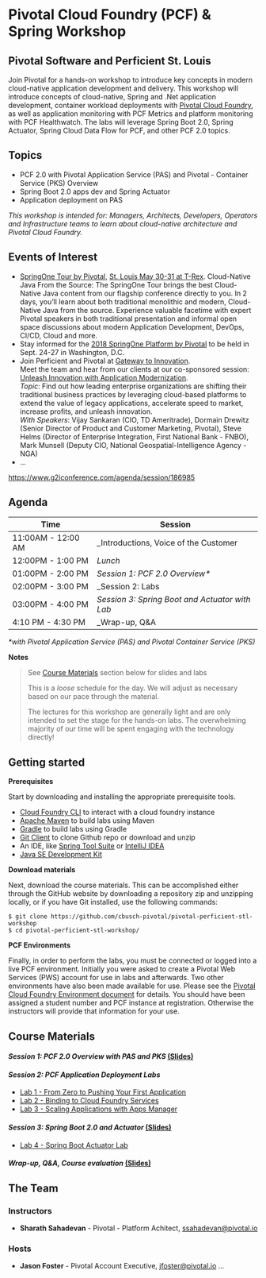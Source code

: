 # Pivotal Cloud Foundry (PCF) & Spring Workshop
## Pivotal Software and Perficient St. Louis
Join Pivotal for a hands-on workshop to introduce key concepts in modern cloud-native application development and delivery. This workshop will introduce concepts of cloud-native, Spring and .Net application development, container workload deployments with [Pivotal Cloud Foundry](https://pivotal.io/platform), as well as application monitoring with PCF Metrics and platform monitoring with PCF Healthwatch. The labs will leverage Spring Boot 2.0, Spring Actuator, Spring Cloud Data Flow for PCF, and other PCF 2.0 topics.

## Topics
- PCF 2.0 with Pivotal Application Service (PAS) and Pivotal - Container Service (PKS) Overview
- Spring Boot 2.0 apps dev and Spring Actuator
- Application deployment on PAS

_This workshop is intended for: Managers, Architects, Developers, Operators and Infrastructure teams to learn about cloud-native architecture and Pivotal Cloud Foundry._

## Events of Interest
- [SpringOne Tour by Pivotal](https://springonetour.io/), [St. Louis May 30-31 at T-Rex](https://springonetour.io/2018/st-louis). Cloud-Native Java From the Source: The SpringOne Tour brings the best Cloud-Native Java content from our flagship conference directly to you. In 2 days, you’ll learn about both traditional monolithic and modern, Cloud-Native Java from the source. Experience valuable facetime with expert Pivotal speakers in both traditional presentation and informal open space discussions about modern Application Development, DevOps, CI/CD, Cloud and more.
- Stay informed for the [2018 SpringOne Platform by Pivotal](https://springoneplatform.io/) to be held in Sept. 24-27 in Washington, D.C.
- Join Perficient and Pivotal at [Gateway to Innovation](https://www.g2iconference.com).  
Meet the team and hear from our clients at our co-sponsored session: [Unleash Innovation with Application Modernization](https://www.g2iconference.com/agenda/session/186985).  
*Topic*: Find out how leading enterprise organizations are shifting their traditional business practices by leveraging cloud-based platforms to extend the value of legacy applications, accelerate speed to market, increase profits, and unleash innovation.  
*With Speakers*: Vijay Sankaran (CIO, TD Ameritrade), Dormain Drewitz (Senior Director of Product and Customer Marketing, Pivotal), Steve Helms (Director of Enterprise Integration, First National Bank - FNBO), Mark Munsell (Deputy CIO, National Geospatial-Intelligence Agency - NGA)
- ...

https://www.g2iconference.com/agenda/session/186985

## Agenda

Time | Session
---- | -------
11:00AM - 12:00 AM | _Introductions, Voice of the Customer
12:00PM - 1:00 PM  | _Lunch_
01:00PM - 2:00 PM  | _Session 1: PCF 2.0 Overview*_
02:00PM - 3:00 PM  | _Session 2: Labs
03:00PM - 4:00 PM  | _Session 3: Spring Boot and Actuator with Lab_
4:10 PM - 4:30 PM | _Wrap-up, Q&A

_*with Pivotal Application Service (PAS) and Pivotal Container Service (PKS)_

**Notes** 

> See [Course Materials](#course-materials) section below for slides and labs
>
> This is a _loose_ schedule for the day. We will adjust as necessary based on our pace through the material.
>
> The lectures for this workshop are generally light and are only intended to set the stage for the hands-on labs.
> The overwhelming majority of our time will be spent engaging with the technology directly!

## Getting started

**Prerequisites**

Start by downloading and installing the appropriate prerequisite tools.
- [Cloud Foundry CLI](https://goo.gl/M0pH4i) to interact with a cloud foundry instance
- [Apache Maven](http://info.pivotal.io/HI002010A6ZlRJR1NeU00eC) to build labs using Maven
- [Gradle](https://services.gradle.org/distributions/gradle-3.1-all.zip) to build labs using Gradle
- [Git Client](https://git-scm.com/downloads) to clone Github repo or download and unzip
- An IDE, like [Spring Tool Suite](https://spring.io/tools/sts/all) or [IntelliJ IDEA](https://www.jetbrains.com/idea/download/)
- [Java SE Development Kit](http://info.pivotal.io/n0I60i3021AN0JU0le10CRR)

**Download materials**

Next, download the course materials.  This can be accomplished either through the GitHub website by downloading a repository zip and unzipping locally, or if you have Git installed, use the following commands:

```
$ git clone https://github.com/cbusch-pivotal/pivotal-perficient-stl-workshop
$ cd pivotal-perficient-stl-workshop/
```

**PCF Environments**

Finally, in order to perform the labs, you must be connected or logged into a live PCF environment. Initially you were asked to create a Pivotal Web Services (PWS) account for use in labs and afterwards. Two other environments have also been made available for use. Please see the [Pivotal Cloud Foundry Environment document](common/env_info.md) for details. You should have been assigned a student number and PCF instance at registration. Otherwise the instructors will provide that information for your use.

## Course Materials

#### _Session 1: PCF 2.0 Overview with PAS and PKS_ [(Slides)](session_01/PCF-PAS-PKS-Overview.pptx)

#### _Session 2: PCF Application Deployment Labs_
  - [Lab 1 - From Zero to Pushing Your First Application](session_02/lab_01/lab_01.adoc)
  - [Lab 2 - Binding to Cloud Foundry Services](session_02/lab_02/lab_02.adoc)
  - [Lab 3 - Scaling Applications with Apps Manager](session_02/lab_03/lab_03.adoc)


#### _Session 3: Spring Boot 2.0 and Actuator_ [(Slides)](session_03/Spring-Boot-20-and-Actuator.pptx)
  - [Lab 4 - Spring Boot Actuator Lab](session_03/lab_04/lab_04.adoc) 

#### _Wrap-up, Q&A, Course evaluation_ [(Slides)](session_wrapup/Session_Wrap-Up.pptx)

## The Team

### Instructors
- **Sharath Sahadevan** - Pivotal - Platform Achitect, ssahadevan@pivotal.io

### Hosts
- **Jason Foster** - Pivotal Account Executive, jfoster@pivotal.io
...
